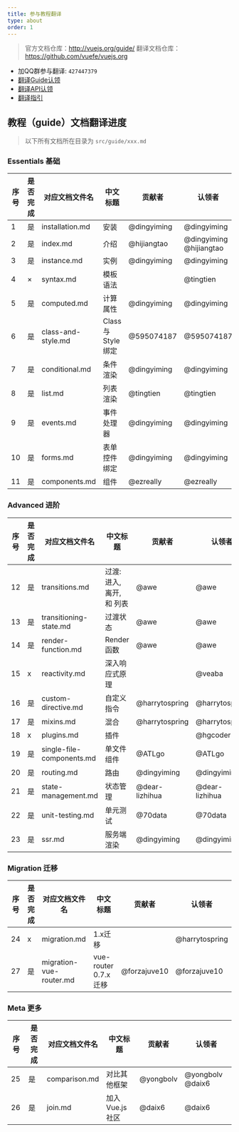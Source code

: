 ```yaml
---
title: 参与教程翻译
type: about
order: 1
---
```


> 官方文档仓库：http://vuejs.org/guide/
> 翻译文档仓库：https://github.com/vuefe/vuejs.org

- 加QQ群参与翻译: `427447379`
- [翻译Guide认领](https://github.com/vuefe/vuejs.org/issues/1)
- [翻译API认领](https://github.com/vuefe/vuejs.org/issues/44)
- [翻译指引](https://github.com/vuefe/vuejs.org/issues/25)

## 教程（guide）文档翻译进度

> 以下所有文档所在目录为 `src/guide/xxx.md`

### Essentials  基础

序号 | 是否完成  | 对应文档文件名 | 中文标题  | 贡献者 | 认领者
----- | ------- | ------------- | --- | --- | ---
1 | 是 |  installation.md | 安装 | @dingyiming | @dingyiming
2 | 是 | index.md |  介绍 | @hijiangtao   | @dingyiming @hijiangtao
3 | 是 | instance.md | 实例 |  @dingyiming | @dingyiming
4 | × | syntax.md  | 模板语法 |  | @tingtien
5 | 是 | computed.md | 计算属性 |  @dingyiming | @dingyiming
6 | 是 | class-and-style.md | Class 与 Style 绑定 | @595074187  | @595074187
7 | 是 |  conditional.md  | 条件渲染 | @dingyiming | @dingyiming
8 | 是 | list.md |  列表渲染 | @tingtien | @tingtien
9 | 是 | events.md | 事件处理器 | @dingyiming | @dingyiming
10 | 是 |  forms.md  | 表单控件绑定 | @dingyiming | @dingyiming
11 | 是 | components.md |  组件 | @ezreally  | @ezreally

### Advanced  进阶

序号 | 是否完成  | 对应文档文件名 | 中文标题 | 贡献者 | 认领者
----- | ------- | ------------- | --- | --- | ---
12 | 是 | transitions.md | 过渡: 进入, 离开, 和 列表 | @awe | @awe
13 | 是 | transitioning-state.md | 过渡状态 |  @awe | @awe
14 | 是 | render-function.md |  Render 函数 |  @awe | @awe
15 | x | reactivity.md |  深入响应式原理 |  | @veaba
16 | 是 | custom-directive.md |  自定义指令 | @harrytospring | @harrytospring
17 | 是 | mixins.md |  混合 |  @harrytospring | @harrytospring
18 | x | plugins.md |  插件 |  | @hgcoder
19 | 是 | single-file-components.md |  单文件组件 | @ATLgo  | @ATLgo 
20 | 是 | routing.md | 路由 | @dingyiming | @dingyiming
21 | 是 | state-management.md |  状态管理 | @dear-lizhihua | @dear-lizhihua
22 | 是 | unit-testing.md | 单元测试 | @70data  | @70data
23 | 是 | ssr.md |  服务端渲染 | @dingyiming | @dingyiming

### Migration  迁移

序号 | 是否完成  | 对应文档文件名 | 中文标题 | 贡献者 | 认领者
----- | ------- | ------------- | --- | --- | ---
24 | x  | migration.md | 1.x迁移 |   | @harrytospring 
27 | 是 | migration-vue-router.md | vue-router 0.7.x 迁移 | @forzajuve10  | @forzajuve10 

### Meta  更多

序号 | 是否完成  | 对应文档文件名 | 中文标题 | 贡献者 | 认领者
----- | ------- | ------------- | --- | --- | ---
25 | 是 |  comparison.md |   对比其他框架 |  @yongbolv | @yongbolv @daix6
26 | 是 |  join.md |  加入Vue.js社区 | @daix6   | @daix6 